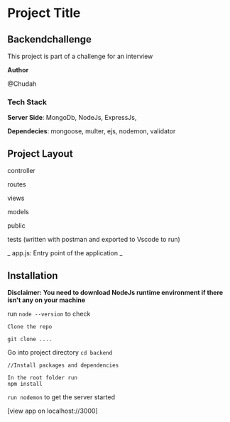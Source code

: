 # Project Title


## Backendchallenge

This project is part of a challenge for an interview

**Author** 

 @Chudah
 
### Tech Stack
**Server Side**: MongoDb, NodeJs, ExpressJs,

**Dependecies**: mongoose, multer, ejs, nodemon, validator

## Project Layout
  controller
  
  routes
  
  views
  
  models
 
  public
  
  tests (written with postman and exported to Vscode to run)
  
_  app.js: Entry point of the application 
_
## Installation
**Disclaimer: You need to download NodeJs runtime environment if there isn't any on your machine**

run `node --version` to check

```
Clone the repo

git clone ....
```

Go into project directory
`cd backend`

```
//Install packages and dependencies

In the root folder run
npm install
```

`run nodemon` to get the server started

[view app on localhost://3000]
